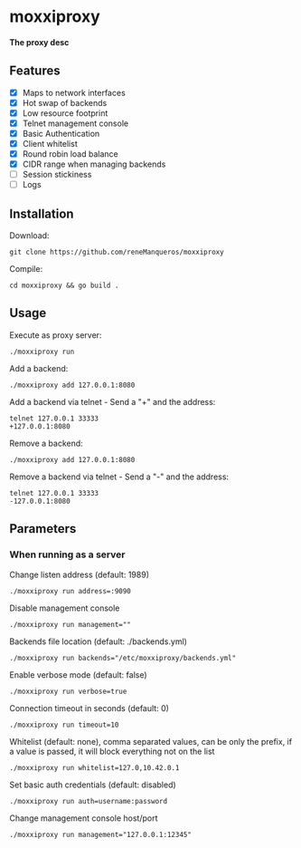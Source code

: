 # moxxiproxy

#### The proxy desc

## Features 
- [x] Maps to network interfaces
- [x] Hot swap of backends
- [x] Low resource footprint
- [x] Telnet management console
- [x] Basic Authentication
- [x] Client whitelist 
- [x] Round robin load balance
- [x] CIDR range when managing backends
- [ ] Session stickiness
- [ ] Logs

## Installation
Download:
```shell
git clone https://github.com/reneManqueros/moxxiproxy
```

Compile:
```shell
cd moxxiproxy && go build .
````

## Usage

Execute as proxy server:
```shell
./moxxiproxy run
```

Add a backend:
```shell
./moxxiproxy add 127.0.0.1:8080
```

Add a backend via telnet - Send a "+" and the address:
```shell
telnet 127.0.0.1 33333
+127.0.0.1:8080
```

Remove a backend:
```shell
./moxxiproxy add 127.0.0.1:8080
```

Remove a backend via telnet - Send a "-" and the address:
```shell
telnet 127.0.0.1 33333
-127.0.0.1:8080
```

## Parameters

### When running as a server
Change listen address (default: 1989)
```shell
./moxxiproxy run address=:9090
```
Disable management console
```shell
./moxxiproxy run management=""
```

Backends file location (default: ./backends.yml)
```shell
./moxxiproxy run backends="/etc/moxxiproxy/backends.yml"
```

Enable verbose mode (default: false)
```shell
./moxxiproxy run verbose=true
```

Connection timeout in seconds (default: 0)
```shell
./moxxiproxy run timeout=10
```

Whitelist (default: none), comma separated values, can be only the prefix, if a value is passed, it will block everything not on the list
```shell
./moxxiproxy run whitelist=127.0,10.42.0.1 
```

Set basic auth credentials (default: disabled)
```shell
./moxxiproxy run auth=username:password
```
 
Change management console host/port
```shell
./moxxiproxy run management="127.0.0.1:12345"
```